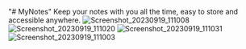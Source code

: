 "# MyNotes" 
Keep your notes with you all the time, easy to store and accessible anywhere.
![Screenshot_20230919_111008](https://github.com/Sheeban10/MyNotes/assets/49332025/2b657e34-3f73-4b6c-b328-cd612aae35cb)
![Screenshot_20230919_111020](https://github.com/Sheeban10/MyNotes/assets/49332025/197d8f75-de76-4958-833b-5c0873ac8656)
![Screenshot_20230919_111031](https://github.com/Sheeban10/MyNotes/assets/49332025/eb4cf6d3-e926-4864-8e33-05d4259fe41e)
![Screenshot_20230919_111003](https://github.com/Sheeban10/MyNotes/assets/49332025/36bad490-988b-45a7-9f76-ed503fae2e92)
